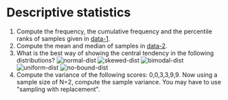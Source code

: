 # Descriptive statistics

1. Compute the frequency, the cumulative frequency and the percentile ranks
of samples given in [data-1]().
2. Compute the mean and median of samples in [data-2]().
3. What is the best way of showing the central tendency in the following distributions?
![normal-dist]()
![skewed-dist]()
![bimodal-dist]()
![uniform-dist]()
![no-bound-dist]()
4. Compute the variance of the following scores: 0,0,3,3,9,9. Now using a sample
size of N=2, compute the sample variance. You may have to use "sampling with
replacement".

